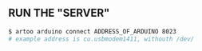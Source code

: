 ## RUN THE "SERVER"
 ```bash
 $ artoo arduino connect ADDRESS_OF_ARDUINO 8023
# example address is cu.usbmodem1411, withouth /dev/
 ```
